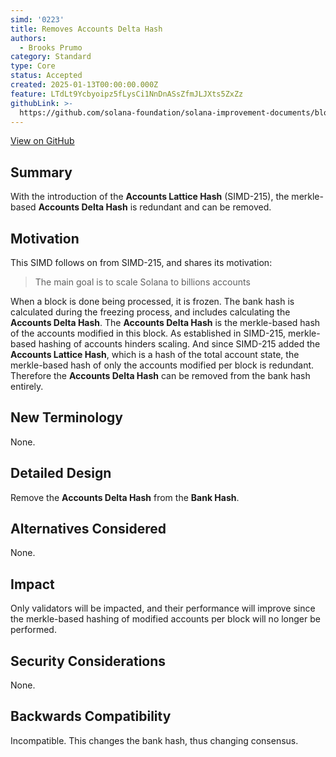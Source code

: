 ```yaml
---
simd: '0223'
title: Removes Accounts Delta Hash
authors:
  - Brooks Prumo
category: Standard
type: Core
status: Accepted
created: 2025-01-13T00:00:00.000Z
feature: LTdLt9Ycbyoipz5fLysCi1NnDnASsZfmJLJXts5ZxZz
githubLink: >-
  https://github.com/solana-foundation/solana-improvement-documents/blob/main/proposals/0223-removes-accounts-delta-hash.md
---
```

[View on GitHub](https://github.com/solana-foundation/solana-improvement-documents/blob/main/proposals/0223-removes-accounts-delta-hash.md)


## Summary

With the introduction of the **Accounts Lattice Hash** (SIMD-215), the
merkle-based **Accounts Delta Hash** is redundant and can be removed.


## Motivation

This SIMD follows on from SIMD-215, and shares its motivation:

> The main goal is to scale Solana to billions accounts

When a block is done being processed, it is frozen.  The bank hash is
calculated during the freezing process, and includes calculating the **Accounts
Delta Hash**.  The **Accounts Delta Hash** is the merkle-based hash of the
accounts modified in this block.  As established in SIMD-215, merkle-based
hashing of accounts hinders scaling.  And since SIMD-215 added the **Accounts
Lattice Hash**, which is a hash of the total account state, the merkle-based
hash of only the accounts modified per block is redundant.  Therefore the
**Accounts Delta Hash** can be removed from the bank hash entirely.


## New Terminology

None.


## Detailed Design

Remove the **Accounts Delta Hash** from the **Bank Hash**.


## Alternatives Considered

None.


## Impact

Only validators will be impacted, and their performance will improve since the
merkle-based hashing of modified accounts per block will no longer be
performed.


## Security Considerations

None.


## Backwards Compatibility

Incompatible. This changes the bank hash, thus changing consensus.

